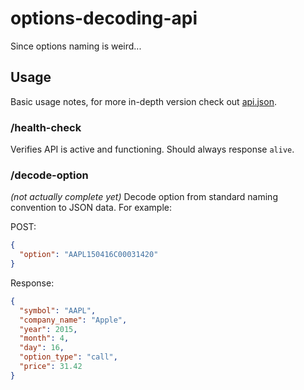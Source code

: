 # options-decoding-api
Since options naming is weird...

## Usage
Basic usage notes, for more in-depth version check out [api.json](./api.json).

### /health-check
Verifies API is active and functioning. Should always response `alive`.

### /decode-option
*(not actually complete yet)*
Decode option from standard naming convention to JSON data. For example:

POST:
```json
{
  "option": "AAPL150416C00031420"
}
```

Response:
```json
{
  "symbol": "AAPL",
  "company_name": "Apple",
  "year": 2015,
  "month": 4,
  "day": 16,
  "option_type": "call",
  "price": 31.42
}
```